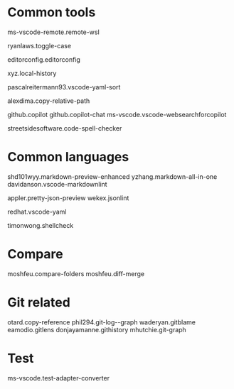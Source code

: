 # Common tools

ms-vscode-remote.remote-wsl

ryanlaws.toggle-case

editorconfig.editorconfig

xyz.local-history

pascalreitermann93.vscode-yaml-sort

alexdima.copy-relative-path

github.copilot
github.copilot-chat
ms-vscode.vscode-websearchforcopilot

streetsidesoftware.code-spell-checker

# Common languages

shd101wyy.markdown-preview-enhanced
yzhang.markdown-all-in-one
davidanson.vscode-markdownlint

appler.pretty-json-preview
wekex.jsonlint

redhat.vscode-yaml

timonwong.shellcheck

# Compare

moshfeu.compare-folders
moshfeu.diff-merge

# Git related

otard.copy-reference
phil294.git-log--graph
waderyan.gitblame
eamodio.gitlens
donjayamanne.githistory
mhutchie.git-graph

# Test
ms-vscode.test-adapter-converter
